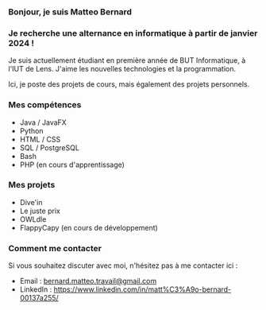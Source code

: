 
### Bonjour, je suis Matteo Bernard
### Je recherche une alternance en informatique à partir de janvier 2024 !

Je suis actuellement étudiant en première année de BUT Informatique, à l'IUT de Lens.
J'aime les nouvelles technologies et la programmation.

Ici, je poste des projets de cours, mais également des projets personnels.

### Mes compétences

- Java / JavaFX
- Python
- HTML / CSS
- SQL / PostgreSQL
- Bash
- PHP (en cours d'apprentissage)

### Mes projets

- Dive'in
- Le juste prix
- OWLdle
- FlappyCapy (en cours de développement)

### Comment me contacter

Si vous souhaitez discuter avec moi, n'hésitez pas à me contacter ici :

- Email : bernard.matteo.travail@gmail.com
- LinkedIn : https://www.linkedin.com/in/matt%C3%A9o-bernard-00137a255/

